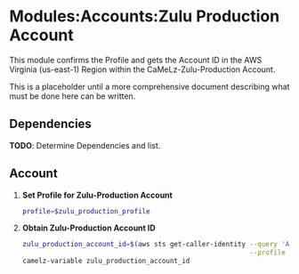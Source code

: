 # Modules:Accounts:Zulu Production Account

This module confirms the Profile and gets the Account ID in the AWS Virginia (us-east-1) Region within the
CaMeLz-Zulu-Production Account.

This is a placeholder until a more comprehensive document describing what must be done here can be written.

## Dependencies

**TODO**: Determine Dependencies and list.

## Account

1. **Set Profile for Zulu-Production Account**

    ```bash
    profile=$zulu_production_profile
    ```

1.  **Obtain Zulu-Production Account ID**

    ```bash
    zulu_production_account_id=$(aws sts get-caller-identity --query 'Account' \
                                                             --profile $profile --region us-east-1 --output text)
    camelz-variable zulu_production_account_id
    ```
